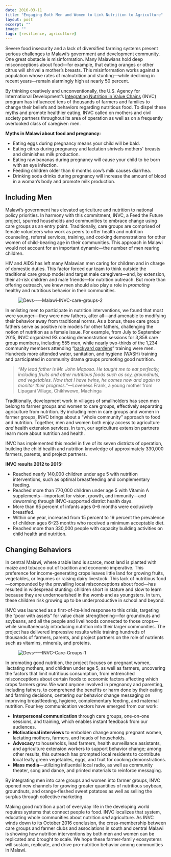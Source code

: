 ```yaml
---
date: 2016-03-11
title: "Engaging Both Men and Women to Link Nutrition to Agriculture"
layout: post
excerpt: ""
image: ""
tags: [resilience, agriculture]
---
```

<p>Severe food insecurity and a lack of diversified farming systems present serious challenges to Malawi’s government and development community. One great obstacle is misinformation. Many Malawians hold deep misconceptions about food—for example, that eating oranges or other citrus will shrivel a mother’s breasts. This misinformation works against a population whose rates of malnutrition and stunting—while declining in recent years—remain alarmingly high at nearly 50 percent.</p><p>By thinking creatively and unconventionally, the U.S. Agency for International Development’s <a href="http://dai.com/our-work/projects/malawi%E2%80%94integrating-nutrition-value-chains">Integrating Nutrition in Value Chains</a> (INVC) program has influenced tens of thousands of farmers and families to change their beliefs and behaviors regarding nutritious food. To dispel these myths and promote healthier eating, INVC called on mothers and civil society partners throughout its area of operation as well as on a frequently overlooked class of caregiver: men.</p><p><strong>Myths in Malawi about food and pregnancy:</strong></p><ul><li>Eating eggs during pregnancy means your child will be bald.</li><li>Eating citrus during pregnancy and lactation shrivels mothers' breasts and diminishes milk production.</li><li>Eating raw bananas during pregnancy will cause your child to be born with an eye infection.</li><li>Feeding children older than 6 months cow’s milk causes diarrhea.</li><li>Drinking soda drinks during pregnancy will increase the amount of blood in a woman’s body and promote milk production.</li></ul><h2 id="including-men">Including Men</h2><p>Malawi’s government has elevated agriculture and nutrition to national policy priorities. In harmony with this commitment, INVC, a Feed the Future project, spurred households and communities to embrace change using care groups as an entry point. Traditionally, care groups are comprised of female volunteers who work as peers to offer health and nutrition counseling, referral services, training, and cooking demonstrations for other women of child-bearing age in their communities. This approach in Malawi would not account for an important dynamic—the number of men rearing children.</p><p>HIV and AIDS has left many Malawian men caring for children and in charge of domestic duties. This factor forced our team to think outside the traditional care group model and target male caregivers—and, by extension, their at-risk children and male friends—for nutrition outreach. But more than offering outreach, we knew men should also play a role in <em>promoting</em> healthy and nutritious behavior in their communities.</p><figure class="kg-card kg-image-card"><img src="https://pubs.ghost.io/uploads/Devs----Malawi-INVC-care-groups-2.jpg" class="kg-image" alt="Devs----Malawi-INVC-care-groups-2" loading="lazy" title="A lead father in Mangochi, Malawi, explains what he does during a home visit."></figure><p>In enlisting men to participate in nutrition interventions, we found that most were younger—they were new fathers, after all—and amenable to modifying their behavior away from traditional norms. As a bonus, these care group fathers serve as positive role models for other fathers, challenging the notion of nutrition as a female issue. For example, from July to September 2015, INVC organized 93 cooking demonstration sessions for 3,858 care group members, including 555 men, while nearly two-thirds of the 1,234 community members attending “<a href="http://dai-global-developments.com/articles/indigenous-gardens-improving-nutrition-while-easing-the-load/">backyard gardens</a>” training were men. Hundreds more attended water, sanitation, and hygiene (WASH) training and participated in community drama groups promoting good nutrition.</p><blockquote><em>“My lead father is Mr. John Maposa. He taught me to eat perfectly, including fruits and other nutritious foods such as soy, groundnuts, and vegetables. Now that I have twins, he comes now and again to monitor their progress.”</em>—Loveness Frank, a young mother from Lipagani Village, Chikhwewo, Machinga</blockquote><p>Traditionally, development work in villages of smallholders has seen men belong to farmer groups and women to care groups, effectively separating agriculture from nutrition. By including men in care groups and women in farmer groups, INVC brings about a “whole community” approach to food and nutrition. Together, men and women both enjoy access to agriculture <em>and</em> health extension services. In turn, our agriculture extension partners learn more about nutrition and health.</p><p>INVC has implemented this model in five of its seven districts of operation, building the child health and nutrition knowledge of approximately 330,000 farmers, parents, and project partners.</p><p><strong>INVC results 2012 to 2015:</strong></p><ul><li>Reached nearly 140,000 children under age 5 with nutrition interventions, such as optimal breastfeeding and complementary feeding.</li><li>Reached more than 770,000 children under age 5 with Vitamin A supplements—important for vision, growth, and immunity—and deworming through INVC-supported district health days.</li><li>More than 65 percent of infants ages 0–6 months were exclusively breastfed.</li><li>Within one year, increased from 15 percent to 19 percent the prevalence of children ages 6–23 months who received a minimum acceptable diet.</li><li>Reached more than 330,000 people with capacity building activities on child health and nutrition.</li></ul><h2 id="changing-behaviors">Changing Behaviors</h2><p>In central Malawi, where arable land is scarce, most land is planted with maize and tobacco out of tradition and economic imperative. This preference for income-generating crops leaves little land for growing fruits, vegetables, or legumes or raising dairy livestock. This lack of nutritious food—compounded by the prevailing local misconceptions about food—has resulted in widespread stunting: children short in stature and slow to learn because they are undernourished in the womb and as youngsters. In turn, these children risk growing up to be underproductive in school and beyond.</p><p>INVC was launched as a first-of-its-kind response to this crisis, targeting the “poor with assets” for value chain strengthening—for groundnuts and soybeans, and all the people and livelihoods connected to those crops—while simultaneously introducing nutrition into their larger communities. The project has delivered impressive results while training hundreds of thousands of farmers, parents, and project partners on the role of nutrients such as vitamins, minerals, and proteins.</p><figure class="kg-card kg-image-card"><img src="https://pubs.ghost.io/uploads/Devs----INVC-Care-Groups-1.jpg" class="kg-image" alt="Devs----INVC-Care-Groups-1" loading="lazy"></figure><p>In promoting good nutrition, the project focuses on pregnant women,  lactating mothers, and children under age 5, as well as farmers, uncovering the factors that limit nutritious consumption, from entrenched misconceptions about certain foods to economic factors affecting which crops farmers grow. We want <em>anyone</em> involved in pregnancy and parenting, including fathers, to comprehend the benefits or harm done by their eating and farming decisions, centering our behavior change messaging on improving breastfeeding, hygiene, complementary feeding, and maternal nutrition. Four key communication vectors have emerged from our work:</p><ul><li><strong>Interpersonal communication</strong> through care groups, one-on-one sessions, and training, which enables instant feedback from our audiences.</li><li><strong>Motivational interviews</strong> to embolden change among pregnant women, lactating mothers, farmers, and heads of households.</li><li><strong>Advocacy</strong> to households, lead farmers, health surveillance assistants, and agriculture extension workers to support behavior change; among other results, this outreach has prompted local residents to contribute local leafy green vegetables, eggs, and fruit for cooking demonstrations.</li><li><strong>Mass media</strong>—utilizing influential local radio, as well as community theater, song and dance, and printed materials to reinforce messaging.</li></ul><p>By integrating men into care groups and women into farmer groups, INVC opened new channels for growing greater quantities of nutritious soybean, groundnuts, and orange-fleshed sweet potatoes as well as selling the surplus through collective marketing.</p><p>Making good nutrition a part of everyday life in the developing world requires systems that connect people to food. INVC localizes that system, educating whole communities about nutrition <em>and</em> agriculture. As INVC winds down to its October 2016 conclusion, the cross-membership between care groups and farmer clubs and associations in south and central Malawi is showing how nutrition interventions by both men and women can be replicated and brought to scale. We hope these farmer-family ecosystems will sustain, replicate, and drive pro-nutrition behavior among communities in Malawi.</p>
  